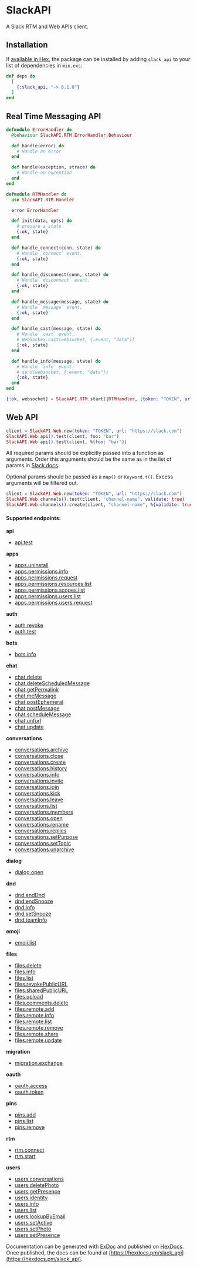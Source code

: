 # SlackAPI

A Slack RTM and Web APIs client.

## Installation

If [available in Hex](https://hex.pm/docs/publish), the package can be installed
by adding `slack_api` to your list of dependencies in `mix.exs`:

```elixir
def deps do
  [
    {:slack_api, "~> 0.1.0"}
  ]
end
```

## Real Time Messaging API

```elixir
defmodule ErrorHandler do
  @behaviour SlackAPI.RTM.ErrorHandler.Behaviour

  def handle(error) do
    # Handle an error
  end

  def handle(exception, strace) do
    # Handle an exception
  end
end
```

```elixir
defmodule RTMHandler do
  use SlackAPI.RTM.Handler

  error ErrorHandler

  def init(data, opts) do
    # prepare a state
    {:ok, state}
  end

  def handle_connect(conn, state) do
    # Handle `connect` event.
    {:ok, state}
  end

  def handle_disconnect(conn, state) do
    # Handle `disconnect` event.
    {:ok, state}
  end

  def handle_message(message, state) do
    # Handle `message` event.
    {:ok, state}
  end

  def handle_cast(message, state) do
    # Handle `cast` event.
    # WebSockex.cast(websocket, {:event, "data"})
    {:ok, state}
  end

  def handle_info(message, state) do
    # Handle `info` event.
    # send(websocket, {:event, "data"})
    {:ok, state}
  end
end
```

```elixir
{:ok, websocket} = SlackAPI.RTM.start({RTMHandler, [token: "TOKEN", url: "https://slack.com"]})
```


## Web API

```elixir
client = SlackAPI.Web.new(token: "TOKEN", url: "https://slack.com")
SlackAPI.Web.api().test(client, foo: "bar")
SlackAPI.Web.api().test(client, %{foo: "bar"})
```

All required params should be explicitly passed into a function as arguments. Order this arguments should be the same as in the list of params in [Slack docs](https://api.slack.com/methods).

Optional params should be passed as a `map()` or `Keyword.t()`. Excess arguments will be filtered out.

```elixir
client = SlackAPI.Web.new(token: "TOKEN", url: "https://slack.com")
SlackAPI.Web.channels().test(client, "channel-name", validate: true)
SlackAPI.Web.channels().create(client, "channel-name", %{validate: true})
```

#### Supported endpoints:

**api**

- [api.test](https://api.slack.com/methods/api.test)

**apps**

- [apps.uninstall](https://api.slack.com/methods/apps.uninstall)
- [apps.permissions.info](https://api.slack.com/methods/apps.permissions.info)
- [apps.permissions.request](https://api.slack.com/methods/apps.permissions.request)
- [apps.permissions.resources.list](https://api.slack.com/methods/apps.permissions.resources.list)
- [apps.permissions.scopes.list](https://api.slack.com/methods/apps.permissions.scopes.list)
- [apps.permissions.users.list](https://api.slack.com/methods/apps.permissions.users.list)
- [apps.permissions.users.request](https://api.slack.com/methods/apps.permissions.users.request)

**auth**

- [auth.revoke](https://api.slack.com/methods/auth.revoke)
- [auth.test](https://api.slack.com/methods/auth.test)

**bots**

- [bots.info](https://api.slack.com/methods/bots.info)

**chat**

- [chat.delete](https://api.slack.com/methods/chat.delete)
- [chat.deleteScheduledMessage](https://api.slack.com/methods/chat.deleteScheduledMessage)
- [chat.getPermalink](https://api.slack.com/methods/chat.getPermalink)
- [chat.meMessage](https://api.slack.com/methods/chat.meMessage)
- [chat.postEphemeral](https://api.slack.com/methods/chat.postEphemeral)
- [chat.postMessage](https://api.slack.com/methods/chat.postMessage)
- [chat.scheduleMessage](https://api.slack.com/methods/chat.scheduleMessage)
- [chat.unfurl](https://api.slack.com/methods/chat.unfurl)
- [chat.update](https://api.slack.com/methods/chat.update)

**conversations**

- [conversations.archive](https://api.slack.com/methods/conversations.archive)
- [conversations.close](https://api.slack.com/methods/conversations.close)
- [conversations.create](https://api.slack.com/methods/conversations.create)
- [conversations.history](https://api.slack.com/methods/conversations.history)
- [conversations.info](https://api.slack.com/methods/conversations.info)
- [conversations.invite](https://api.slack.com/methods/conversations.invite)
- [conversations.join](https://api.slack.com/methods/conversations.join)
- [conversations.kick](https://api.slack.com/methods/conversations.kick)
- [conversations.leave](https://api.slack.com/methods/conversations.leave)
- [conversations.list](https://api.slack.com/methods/conversations.list)
- [conversations.members](https://api.slack.com/methods/conversations.members)
- [conversations.open](https://api.slack.com/methods/conversations.open)
- [conversations.rename](https://api.slack.com/methods/conversations.rename)
- [conversations.replies](https://api.slack.com/methods/conversations.replies)
- [conversations.setPurpose](https://api.slack.com/methods/conversations.setPurpose)
- [conversations.setTopic](https://api.slack.com/methods/conversations.setTopic)
- [conversations.unarchive](https://api.slack.com/methods/conversations.unarchive)

**dialog**

- [dialog.open](https://api.slack.com/methods/dialog.open)

**dnd**

- [dnd.endDnd](https://api.slack.com/methods/dnd.endDnd)
- [dnd.endSnooze](https://api.slack.com/methods/dnd.endSnooze)
- [dnd.info](https://api.slack.com/methods/dnd.info)
- [dnd.setSnooze](https://api.slack.com/methods/dnd.setSnooze)
- [dnd.teamInfo](https://api.slack.com/methods/dnd.teamInfo)

**emoji**

- [emoji.list](https://api.slack.com/methods/emoji.list)

**files**

- [files.delete](https://api.slack.com/methods/files.delete)
- [files.info](https://api.slack.com/methods/files.info)
- [files.list](https://api.slack.com/methods/files.list)
- [files.revokePublicURL](https://api.slack.com/methods/files.revokePublicURL)
- [files.sharedPublicURL](https://api.slack.com/methods/files.sharedPublicURL)
- [files.upload](https://api.slack.com/methods/files.upload)
- [files.comments.delete](https://api.slack.com/methods/files.comments.delete)
- [files.remote.add](https://api.slack.com/methods/files.remote.add)
- [files.remote.info](https://api.slack.com/methods/files.remote.info)
- [files.remote.list](https://api.slack.com/methods/files.remote.list)
- [files.remote.remove](https://api.slack.com/methods/files.remote.remove)
- [files.remote.share](https://api.slack.com/methods/files.remote.share)
- [files.remote.update](https://api.slack.com/methods/files.remote.update)

**migration**

- [migration.exchange](https://api.slack.com/methods/migration.exchange)

**oauth**

- [oauth.access](https://api.slack.com/methods/oauth.access)
- [oauth.token](https://api.slack.com/methods/oauth.token)

**pins**

- [pins.add](https://api.slack.com/methods/pins.add)
- [pins.list](https://api.slack.com/methods/pins.list)
- [pins.remove](https://api.slack.com/methods/pins.remove)

**rtm**

- [rtm.connect](https://api.slack.com/methods/rtm.connect)
- [rtm.start](https://api.slack.com/methods/rtm.start)

**users**

- [users.conversations](https://api.slack.com/methods/users.conversations)
- [users.deletePhoto](https://api.slack.com/methods/users.deletePhoto)
- [users.getPresence](https://api.slack.com/methods/users.getPresence)
- [users.identity](https://api.slack.com/methods/users.identity)
- [users.info](https://api.slack.com/methods/users.info)
- [users.list](https://api.slack.com/methods/users.list)
- [users.lookupByEmail](https://api.slack.com/methods/users.lookupByEmail)
- [users.setActive](https://api.slack.com/methods/users.setActive)
- [users.setPhoto](https://api.slack.com/methods/users.setPhoto)
- [users.setPresence](https://api.slack.com/methods/users.setPresence)

Documentation can be generated with [ExDoc](https://github.com/elixir-lang/ex_doc)
and published on [HexDocs](https://hexdocs.pm). Once published, the docs can
be found at [https://hexdocs.pm/slack_api](https://hexdocs.pm/slack_api).
